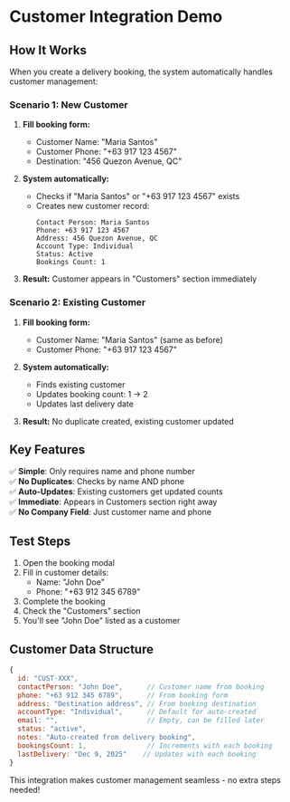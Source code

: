 # Customer Integration Demo

## How It Works

When you create a delivery booking, the system automatically handles customer management:

### Scenario 1: New Customer
1. **Fill booking form:**
   - Customer Name: "Maria Santos"
   - Customer Phone: "+63 917 123 4567"
   - Destination: "456 Quezon Avenue, QC"

2. **System automatically:**
   - Checks if "Maria Santos" or "+63 917 123 4567" exists
   - Creates new customer record:
     ```
     Contact Person: Maria Santos  
     Phone: +63 917 123 4567
     Address: 456 Quezon Avenue, QC
     Account Type: Individual
     Status: Active
     Bookings Count: 1
     ```

3. **Result:** Customer appears in "Customers" section immediately

### Scenario 2: Existing Customer
1. **Fill booking form:**
   - Customer Name: "Maria Santos" (same as before)
   - Customer Phone: "+63 917 123 4567"

2. **System automatically:**
   - Finds existing customer
   - Updates booking count: 1 → 2
   - Updates last delivery date

3. **Result:** No duplicate created, existing customer updated

## Key Features

✅ **Simple**: Only requires name and phone number  
✅ **No Duplicates**: Checks by name AND phone  
✅ **Auto-Updates**: Existing customers get updated counts  
✅ **Immediate**: Appears in Customers section right away  
✅ **No Company Field**: Just customer name and phone  

## Test Steps

1. Open the booking modal
2. Fill in customer details:
   - Name: "John Doe"
   - Phone: "+63 912 345 6789"
3. Complete the booking
4. Check the "Customers" section
5. You'll see "John Doe" listed as a customer

## Customer Data Structure

```javascript
{
  id: "CUST-XXX",
  contactPerson: "John Doe",      // Customer name from booking
  phone: "+63 912 345 6789",      // From booking form
  address: "Destination address", // From booking destination
  accountType: "Individual",      // Default for auto-created
  email: "",                      // Empty, can be filled later
  status: "active",
  notes: "Auto-created from delivery booking",
  bookingsCount: 1,               // Increments with each booking
  lastDelivery: "Dec 9, 2025"    // Updates with each booking
}
```

This integration makes customer management seamless - no extra steps needed!